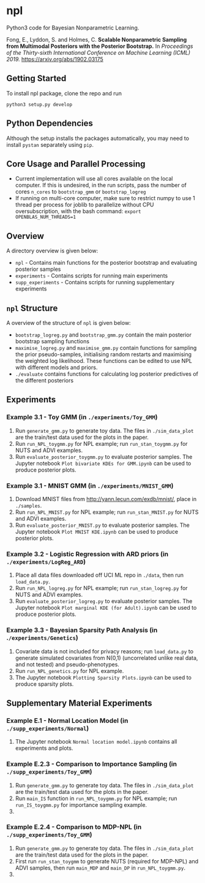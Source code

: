 # npl
Python3 code for Bayesian Nonparametric Learning. 

Fong, E., Lyddon, S. and Holmes, C. **Scalable Nonparametric Sampling from Multimodal Posteriors with the Posterior Bootstrap.** In *Proceedings of the Thirty-sixth International Conference on Machine Learning (ICML) 2019.*
https://arxiv.org/abs/1902.03175

## Getting Started
To install npl package, clone the repo and run
```
python3 setup.py develop
```
## Python Dependencies
Although the setup installs the packages automatically, you may need to install `pystan` separately using `pip`.


## Core Usage and Parallel Processing
* Current implementation will use all cores available on the local computer. If this is undesired, in the run scripts, pass the number of cores `n_cores` to `bootstrap_gmm` or `bootstrap_logreg`
* If running on multi-core computer, make sure to restrict numpy to use 1 thread per process for joblib to parallelize without CPU oversubscription, with the bash command:
`export OPENBLAS_NUM_THREADS=1`

## Overview
A directory overview is given below:
* `npl` - Contains main functions for the posterior bootstrap and evaluating posterior samples
* `experiments` - Contains scripts for running main experiments
* `supp_experiments` - Contains scripts for running supplementary experiments

## `npl` Structure
A overview of the structure of `npl` is given below:
* `bootstrap_logreg.py` and `bootstrap_gmm.py` contain the main posterior bootstrap sampling functions
* `maximise_logreg.py` and `maximise_gmm.py` contain functions for sampling the prior pseudo-samples, initialising random restarts and maximising the weighted log likelihood. These functions can be edited to use NPL with different models and priors.
* `./evaluate` contains functions for calculating log posterior predictives of the different posteriors

## Experiments
### __Example 3.1__ - Toy GMM (in `./experiments/Toy_GMM`)

1. Run `generate_gmm.py` to generate toy data. The files in `./sim_data_plot` are the train/test data used for the plots in the paper.
2. Run `run_NPL_toygmm.py` for NPL example; run `run_stan_toygmm.py` for NUTS and ADVI examples.
3. Run `evaluate_posterior_toygmm.py` to evaluate posterior samples. The Jupyter notebook `Plot bivariate KDEs for GMM.ipynb` can be used to produce posterior plots.

### __Example 3.1__ - MNIST GMM (in `./experiments/MNIST_GMM`)

1. Download MNIST files from http://yann.lecun.com/exdb/mnist/, place in `./samples`.
2. Run `run_NPL_MNIST.py` for NPL example; run `run_stan_MNIST.py` for NUTS and ADVI examples.
3. Run `evaluate_posterior_MNIST.py` to evaluate posterior samples. The Jupyter notebook `Plot MNIST KDE.ipynb` can be used to produce posterior plots.
 


### __Example 3.2__ - Logistic Regression with ARD priors (in `./experiments/LogReg_ARD`)

1. Place all data files downloaded off UCI ML repo in  `./data`, then run `load_data.py`.
2. Run `run_NPL_logreg.py` for NPL example; run `run_stan_logreg.py` for NUTS and ADVI examples.
3. Run `evaluate_posterior_logreg.py` to evaluate posterior samples. The Jupyter notebook `Plot marginal KDE (for Adult).ipynb` can be used to produce posterior plots.


### __Example 3.3__ - Bayesian Sparsity Path Analysis (in .`/experiments/Genetics`)
 
1. Covariate data is not included for privacy reasons; run `load_data.py` to generate simulated covariates from N(0,1) (uncorrelated unlike real data, and not tested) and pseudo-phenotypes. 
2. Run `run_NPL_genetics.py` for NPL example.
3. The Jupyter notebook `Plotting Sparsity Plots.ipynb` can be used to produce sparsity plots.


## Supplementary Material Experiments
### __Example E.1__ - Normal Location Model (in `./supp_experiments/Normal`)

1. The Jupyter notebook `Normal location model.ipynb` contains all experiments and plots.

### __Example E.2.3__ - Comparison to Importance Sampling (in `./supp_experiments/Toy_GMM`)
1. Run `generate_gmm.py` to generate toy data. The files in `./sim_data_plot` are the train/test data used for the plots in the paper.
2. Run `main_IS` function in `run_NPL_toygmm.py` for NPL example; run `run_IS_toygmm.py` for importance sampling example.
3. 


### __Example E.2.4__ - Comparison to MDP-NPL (in `./supp_experiments/Toy_GMM`)
1. Run `generate_gmm.py` to generate toy data. The files in `./sim_data_plot` are the train/test data used for the plots in the paper.
2. First run `run_stan_toygmm` to generate NUTS (required for MDP-NPL) and ADVI samples, then run `main_MDP` and `main_DP` in 
`run_NPL_toygmm.py`.
3.
